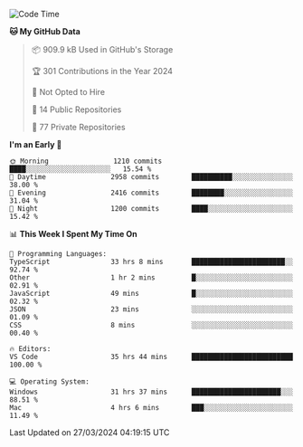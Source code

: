<!--START_SECTION:waka-->
![Code Time](http://img.shields.io/badge/Code%20Time-5%2C429%20hrs%2054%20mins-blue)

**🐱 My GitHub Data** 

> 📦 909.9 kB Used in GitHub's Storage 
 > 
> 🏆 301 Contributions in the Year 2024
 > 
> 🚫 Not Opted to Hire
 > 
> 📜 14 Public Repositories 
 > 
> 🔑 77 Private Repositories 
 > 
**I'm an Early 🐤** 

```text
🌞 Morning                1210 commits        ████░░░░░░░░░░░░░░░░░░░░░   15.54 % 
🌆 Daytime                2958 commits        ██████████░░░░░░░░░░░░░░░   38.00 % 
🌃 Evening                2416 commits        ████████░░░░░░░░░░░░░░░░░   31.04 % 
🌙 Night                  1200 commits        ████░░░░░░░░░░░░░░░░░░░░░   15.42 % 
```


📊 **This Week I Spent My Time On** 

```text
💬 Programming Languages: 
TypeScript               33 hrs 8 mins       ███████████████████████░░   92.74 % 
Other                    1 hr 2 mins         █░░░░░░░░░░░░░░░░░░░░░░░░   02.91 % 
JavaScript               49 mins             █░░░░░░░░░░░░░░░░░░░░░░░░   02.32 % 
JSON                     23 mins             ░░░░░░░░░░░░░░░░░░░░░░░░░   01.09 % 
CSS                      8 mins              ░░░░░░░░░░░░░░░░░░░░░░░░░   00.40 % 

🔥 Editors: 
VS Code                  35 hrs 44 mins      █████████████████████████   100.00 % 

💻 Operating System: 
Windows                  31 hrs 37 mins      ██████████████████████░░░   88.51 % 
Mac                      4 hrs 6 mins        ███░░░░░░░░░░░░░░░░░░░░░░   11.49 % 
```


 Last Updated on 27/03/2024 04:19:15 UTC
<!--END_SECTION:waka-->

